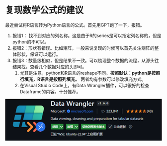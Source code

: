 # 复现数学公式的建议
最近尝试将R语言转为Python语言的公式。首先用GPT跑了一下，报错。
1. 报错1： 找不到对应的列名称。这是由于R的series是可以指定列名称的，但是python的不可以。
2. 报错2：形状有错误。比如矩阵，一般来说复现的时候可以首先关注矩阵的整体形状，保证可以运行。
3. 报错3：数量级相似，但是结果不一致。可以梳理整个数据的流程，从源头往结果找，查看几个数据对应的头即可。
   1. 尤其是注意，python和R语言的reshape不同。**按照默认：python是按照行填充，R语言是按照列填充。** 两者均有参数可以修改填充方式。
   2. 在Visual Studio Code上，有Data Wrangler插件，可以很好的检查Dataframe的内容。十分推荐。
   
![Data Wrangler Plug-in](pics/587cf2b8dd43954604d22d2941508cd.png)